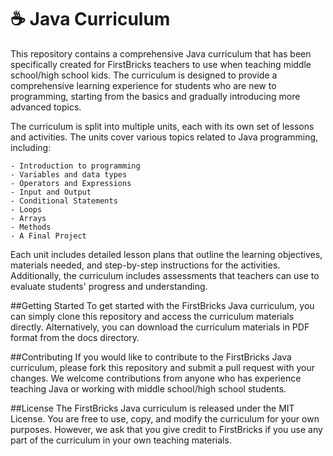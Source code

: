 # ☕ Java Curriculum
This repository contains a comprehensive Java curriculum that has been specifically created for FirstBricks teachers to use when teaching middle school/high school kids. The curriculum is designed to provide a comprehensive learning experience for students who are new to programming, starting from the basics and gradually introducing more advanced topics.

The curriculum is split into multiple units, each with its own set of lessons and activities. The units cover various topics related to Java programming, including:

    - Introduction to programming
    - Variables and data types
    - Operators and Expressions
    - Input and Output
    - Conditional Statements
    - Loops
    - Arrays
    - Methods
    - A Final Project

Each unit includes detailed lesson plans that outline the learning objectives, materials needed, and step-by-step instructions for the activities. Additionally, the curriculum includes assessments that teachers can use to evaluate students' progress and understanding.

##Getting Started
To get started with the FirstBricks Java curriculum, you can simply clone this repository and access the curriculum materials directly. Alternatively, you can download the curriculum materials in PDF format from the docs directory.

##Contributing
If you would like to contribute to the FirstBricks Java curriculum, please fork this repository and submit a pull request with your changes. We welcome contributions from anyone who has experience teaching Java or working with middle school/high school students.

##License
The FirstBricks Java curriculum is released under the MIT License. You are free to use, copy, and modify the curriculum for your own purposes. However, we ask that you give credit to FirstBricks if you use any part of the curriculum in your own teaching materials.